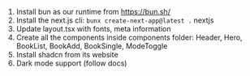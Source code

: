 1. Install bun as our runtime from https://bun.sh/
2. Install the next.js cli: `bunx create-next-app@latest .` nextjs
3. Update layout.tsx with fonts, meta information
4. Create all the components inside components folder: Header, Hero, BookList, BookAdd, BookSingle, ModeToggle
5. Install shadcn from its website
6. Dark mode support (follow docs)
